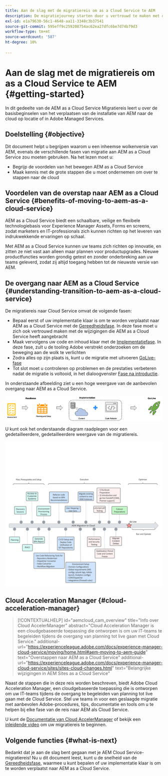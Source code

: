 ```yaml
---
title: Aan de slag met de migratiereis om as a Cloud Service te AEM
description: De migratiejourney starten door u vertrouwd te maken met de basis van de overgang naar AEM as a Cloud Service
exl-id: e1a79630-56c1-4648-aa11-3348c3b37541
source-git-commit: 595eff9c259208754ac62ea27dfc6be7d74b79d3
workflow-type: tm+mt
source-wordcount: '587'
ht-degree: 10%

---
```


# Aan de slag met de migratiereis om as a Cloud Service te AEM {#getting-started}

In dit gedeelte van de AEM as a Cloud Service Migratiereis leert u over de basisbeginselen van het verplaatsen van de installatie van AEM naar de cloud op locatie of in Adobe Managed Services.

## Doelstelling {#objective}

Dit document helpt u begrijpen waarom u een inheemse wolkenversie van AEM, evenals de verschillende fasen van migratie aan AEM as a Cloud Service zou moeten gebruiken. Na het lezen moet u:

* Begrijp de voordelen van het bewegen AEM as a Cloud Service
* Maak kennis met de grote stappen die u moet ondernemen om over te stappen naar de cloud

## Voordelen van de overstap naar AEM as a Cloud Service {#benefits-of-moving-to-aem-as-a-cloud-service}

AEM as a Cloud Service biedt een schaalbare, veilige en flexibele technologiebasis voor Experience Manager Assets, Forms en screens, zodat marketers en IT-professionals zich kunnen richten op het leveren van indrukwekkende ervaringen op schaal.

Met AEM as a Cloud Service kunnen uw teams zich richten op innovatie, en zitten ze niet vast aan alleen maar plannen voor productupgrades. Nieuwe productfuncties worden grondig getest en zonder onderbreking aan uw teams geleverd, zodat zij altijd toegang hebben tot de nieuwste versie van AEM.

## De overgang naar AEM as a Cloud Service {#understanding-transition-to-aem-as-a-cloud-service}

De migratiereis naar Cloud Service omvat de volgende fasen:

* Bepaal eerst of uw implementatie klaar is om te worden verplaatst naar AEM as a Cloud Service met de [Gereedheidsfase](/help/journey-migration/readiness.md). In deze fase moet u zich ook vertrouwd maken met de wijzigingen die AEM as a Cloud Service heeft aangebracht
* Maak vervolgens uw code en inhoud klaar met de [Implementatiefase](/help/journey-migration/implementation.md). In deze fase, zult u de tooling Adobe verstrekt onderzoeken om de beweging aan de wolk te verlichten
* Zodra alles op zijn plaats is, kunt u de migratie met uitvoeren [GoLive-fase](/help/journey-migration/go-live.md)
* Tot slot moet u controleren op problemen en de prestaties verbeteren nadat de migratie is voltooid, in het dialoogvenster [Fase na introductie](/help/journey-migration/post-go-live.md).

In onderstaande afbeelding ziet u een hoge weergave van de aanbevolen overgang naar AEM as a Cloud Service.

![afbeelding](/help/journey-migration/assets/move-aemcloud-process.png)

U kunt ook het onderstaande diagram raadplegen voor een gedetailleerdere, gedetailleerdere weergave van de migratiereis.

![afbeelding](/help/journey-migration/assets/migration-process.png)

## Cloud Acceleration Manager {#cloud-acceleration-manager}

>[!CONTEXTUALHELP]
>id="aemcloud_cam_overview"
>title="Info over Cloud AccelerManager"
>abstract="Cloud Acceleration Manager is een cloudgebaseerde toepassing die ontworpen is om uw IT-teams te begeleiden tijdens de overgang van planning tot live gaan met Cloud Service."
>additional-url="https://experienceleague.adobe.com/docs/experience-manager-cloud-service/moving/home.html#aem-moving-to-aem-guide" text="Overstappen naar AEM as a Cloud Service"
>additional-url="https://experienceleague.adobe.com/docs/experience-manager-cloud-service/sites/sites-cloud-changes.html" text="Belangrijke wijzigingen in AEM Sites as a Cloud Service"

Naast de stappen die in deze reis worden beschreven, biedt Adobe Cloud Acceleration Manager, een cloudgebaseerde toepassing die is ontworpen om uw IT-teams tijdens de overgang te begeleiden van planning tot live gaan met de Cloud Service. Stel uw teams in voor een geslaagde migratie met aanbevolen Adobe-procedures, tips, documentatie en tools om u te helpen bij elke fase van de reis naar AEM als Cloud Service.

U kunt de [Documentatie van Cloud AccelerManager](/help/journey-migration/cloud-acceleration-manager/using-cam/getting-started-cam.md) of bekijk een [inleidende video](https://experienceleague.adobe.com/?launch=ExperienceManager-A-1-2021.1.migration&amp;recommended=ExperienceManager-A-1-2021.1.migration&amp;lang=en#dashboard/learning) om uw migratiereis te beginnen.

## Volgende functies {#what-is-next}

Bedankt dat je aan de slag bent gegaan met je AEM Cloud Service-migratiereis! Nu u dit document leest, kunt u de snelheid van de [Gereedheidsfase](/help/journey-migration/readiness.md), waarmee u kunt bepalen of uw implementatie klaar is om te worden verplaatst naar AEM as a Cloud Service.
